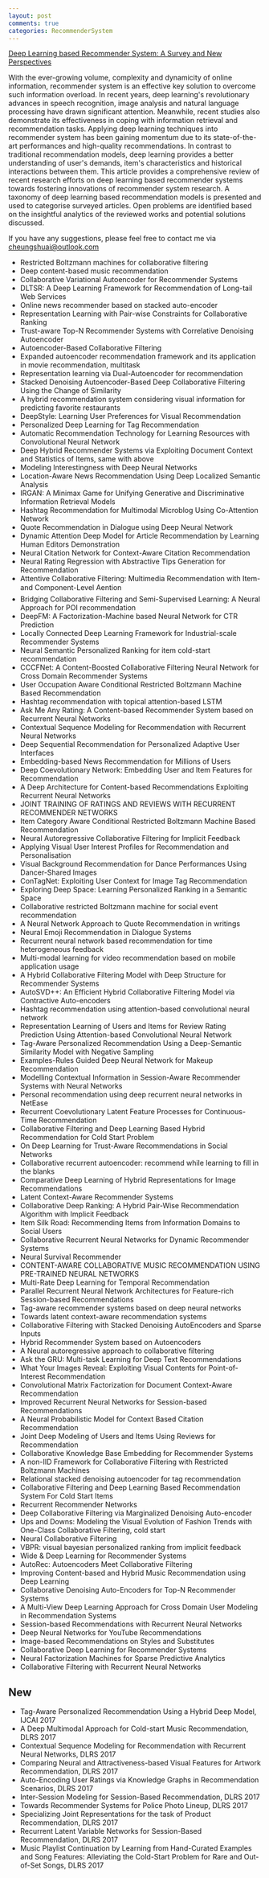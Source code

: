 ```yaml
---
layout: post
comments: true
categories: RecommenderSystem
---
```

[Deep Learning based Recommender System: A Survey and New Perspectives](https://arxiv.org/abs/1707.07435)

With the ever-growing volume, complexity and dynamicity of online information, recommender system is an effective key solution to overcome such information overload. In recent years, deep learning's revolutionary advances in speech recognition, image analysis and natural language processing have drawn significant attention. Meanwhile, recent studies also demonstrate its effectiveness in coping with information retrieval and recommendation tasks. Applying deep learning techniques into recommender system has been gaining momentum due to its state-of-the-art performances and high-quality recommendations. In contrast to traditional recommendation models, deep learning provides a better understanding of user's demands, item's characteristics and historical interactions between them. 
This article provides a comprehensive review of recent research efforts on deep learning based recommender systems towards fostering innovations of recommender system research. A taxonomy of deep learning based recommendation models is presented and used to categorise surveyed articles. Open problems are identified based on the insightful analytics of the reviewed works and potential solutions discussed.

If you have any suggestions, please feel free to contact me via cheungshuai@outlook.com

* Restricted Boltzmann machines for collaborative filtering
* Deep content-based music recommendation
* Collaborative Variational Autoencoder for Recommender Systems
* DLTSR: A Deep Learning Framework for Recommendation of Long-tail Web Services
* Online news recommender based on stacked auto-encoder
* Representation Learning with Pair-wise Constraints for Collaborative Ranking
* Trust-aware Top-N Recommender Systems with Correlative Denoising Autoencoder
* Autoencoder-Based Collaborative Filtering
* Expanded autoencoder recommendation framework and its application in movie recommendation, multitask
* Representation learning via Dual-Autoencoder for recommendation
* Stacked Denoising Autoencoder-Based Deep Collaborative Filtering Using the Change of Similarity
* A hybrid recommendation system considering visual information for predicting favorite restaurants
* DeepStyle: Learning User Preferences for Visual Recommendation
* Personalized Deep Learning for Tag Recommendation
* Automatic Recommendation Technology for Learning Resources with Convolutional Neural Network
* Deep Hybrid Recommender Systems via Exploiting Document Context and Statistics of Items, same with above
* Modeling Interestingness with Deep Neural Networks 
* Location-Aware News Recommendation Using Deep Localized Semantic Analysis 
* IRGAN: A Minimax Game for Unifying Generative and Discriminative Information Retrieval Models
* Hashtag Recommendation for Multimodal Microblog Using Co-Attention Network
* Quote Recommendation in Dialogue using Deep Neural Network
* Dynamic Attention Deep Model for Article Recommendation by Learning Human Editors Demonstration
* Neural Citation Network for Context-Aware Citation Recommendation
* Neural Rating Regression with Abstractive Tips Generation for Recommendation
* Attentive Collaborative Filtering: Multimedia Recommendation with Item- and Component-Level Aention
* Bridging Collaborative Filtering and Semi-Supervised Learning: A Neural Approach for POI recommendation
* DeepFM: A Factorization-Machine based Neural Network for CTR Prediction
* Locally Connected Deep Learning Framework for Industrial-scale Recommender Systems
* Neural Semantic Personalized Ranking for item cold-start recommendation
* CCCFNet: A Content-Boosted Collaborative Filtering Neural Network for Cross Domain Recommender Systems
* User Occupation Aware Conditional Restricted Boltzmann Machine Based Recommendation
* Hashtag recommendation with topical attention-based LSTM
* Ask Me Any Rating: A Content-based Recommender System based on Recurrent Neural Networks
* Contextual Sequence Modeling for Recommendation with Recurrent Neural Networks
* Deep Sequential Recommendation for Personalized Adaptive User Interfaces
* Embedding-based News Recommendation for Millions of Users
* Deep Coevolutionary Network: Embedding User and Item Features for Recommendation
* A Deep Architecture for Content-based Recommendations Exploiting Recurrent Neural Networks
* JOINT TRAINING OF RATINGS AND REVIEWS WITH RECURRENT RECOMMENDER NETWORKS
* Item Category Aware Conditional Restricted Boltzmann Machine Based Recommendation
* Neural Autoregressive Collaborative Filtering for Implicit Feedback
* Applying Visual User Interest Profiles for Recommendation and Personalisation
* Visual Background Recommendation for Dance Performances Using Dancer-Shared Images
* ConTagNet: Exploiting User Context for Image Tag Recommendation
* Exploring Deep Space: Learning Personalized Ranking in a Semantic Space
* Collaborative restricted Boltzmann machine for social event recommendation
* A Neural Network Approach to Quote Recommendation in writings
* Neural Emoji Recommendation in Dialogue Systems
* Recurrent neural network based recommendation for time heterogeneous feedback
* Multi-modal learning for video recommendation based on mobile application usage
* A Hybrid Collaborative Filtering Model with Deep Structure for Recommender Systems
* AutoSVD++: An Efficient Hybrid Collaborative Filtering Model via Contractive Auto-encoders
* Hashtag recommendation using attention-based convolutional neural network
* Representation Learning of Users and Items for Review Rating Prediction Using Attention-based Convolutional Neural Network
* Tag-Aware Personalized Recommendation Using a Deep-Semantic Similarity Model with Negative Sampling
* Examples-Rules Guided Deep Neural Network for Makeup Recommendation
* Modelling Contextual Information in Session-Aware Recommender Systems with Neural Networks
* Personal recommendation using deep recurrent neural networks in NetEase
* Recurrent Coevolutionary Latent Feature Processes for Continuous-Time Recommendation
* Collaborative Filtering and Deep Learning Based Hybrid Recommendation for Cold Start Problem
* On Deep Learning for Trust-Aware Recommendations in Social Networks
* Collaborative recurrent autoencoder: recommend while learning to fill in the blanks
* Comparative Deep Learning of Hybrid Representations for Image Recommendations
* Latent Context-Aware Recommender Systems
* Collaborative Deep Ranking: A Hybrid Pair-Wise Recommendation Algorithm with Implicit Feedback
* Item Silk Road: Recommending Items from Information Domains to Social Users
* Collaborative Recurrent Neural Networks for Dynamic Recommender Systems
* Neural Survival Recommender
* CONTENT-AWARE COLLABORATIVE MUSIC RECOMMENDATION USING PRE-TRAINED NEURAL NETWORKS
* Multi-Rate Deep Learning for Temporal Recommendation
* Parallel Recurrent Neural Network Architectures for Feature-rich Session-based Recommendations
* Tag-aware recommender systems based on deep neural networks
* Towards latent context-aware recommendation systems
* Collaborative Filtering with Stacked Denoising AutoEncoders and Sparse Inputs
* Hybrid Recommender System based on Autoencoders
* A Neural autoregressive approach to collaborative filtering
* Ask the GRU: Multi-task Learning for Deep Text Recommendations
* What Your Images Reveal: Exploiting Visual Contents for Point-of-Interest Recommendation
* Convolutional Matrix Factorization for Document Context-Aware Recommendation
* Improved Recurrent Neural Networks for Session-based Recommendations
* A Neural Probabilistic Model for Context Based Citation Recommendation
* Joint Deep Modeling of Users and Items Using Reviews for Recommendation
* Collaborative Knowledge Base Embedding for Recommender Systems
* A non-IID Framework for Collaborative Filtering with Restricted Boltzmann Machines
* Relational stacked denoising autoencoder for tag recommendation
* Collaborative Filtering and Deep Learning Based Recommendation System For Cold Start Items
* Recurrent Recommender Networks
* Deep Collaborative Filtering via Marginalized Denoising Auto-encoder
* Ups and Downs: Modeling the Visual Evolution of Fashion Trends with One-Class Collaborative Filtering, cold start
* Neural Collaborative Filtering
* VBPR: visual bayesian personalized ranking from implicit feedback
* Wide & Deep Learning for Recommender Systems
* AutoRec: Autoencoders Meet Collaborative Filtering
* Improving Content-based and Hybrid Music Recommendation using Deep Learning
* Collaborative Denoising Auto-Encoders for Top-N Recommender Systems
* A Multi-View Deep Learning Approach for Cross Domain User Modeling in Recommendation Systems
* Session-based Recommendations with Recurrent Neural Networks
* Deep Neural Networks for YouTube Recommendations
* Image-based Recommendations on Styles and Substitutes
* Collaborative Deep Learning for Recommender Systems
* Neural Factorization Machines for Sparse Predictive Analytics
* Collaborative Filtering with Recurrent Neural Networks


## New 
* Tag-Aware Personalized Recommendation Using a Hybrid Deep Model, IJCAI 2017
* A Deep Multimodal Approach for Cold-start Music Recommendation, DLRS 2017
* Contextual Sequence Modeling for Recommendation with Recurrent Neural Networks, DLRS 2017
* Comparing Neural and Attractiveness-based Visual Features for Artwork Recommendation, DLRS 2017
* Auto-Encoding User Ratings via Knowledge Graphs in Recommendation Scenarios, DLRS 2017
* Inter-Session Modeling for Session-Based Recommendation, DLRS 2017
* Towards Recommender Systems for Police Photo Lineup, DLRS 2017
* Specializing Joint Representations for the task of Product Recommendation, DLRS 2017
* Recurrent Latent Variable Networks for Session-Based Recommendation, DLRS 2017
* Music Playlist Continuation by Learning from Hand-Curated Examples and Song Features: Alleviating the Cold-Start Problem for Rare and Out-of-Set Songs, DLRS 2017


